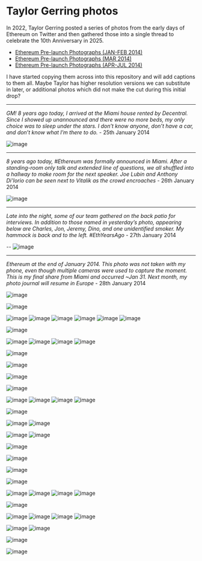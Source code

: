 # Taylor Gerring photos

In 2022, Taylor Gerring posted a series of photos from the early days of Ethereum on Twitter and then gathered those into a single thread to celebrate the 10th Anniversary in 2025.

- [Ethereum Pre-launch Photographs (JAN-FEB 2014)](https://x.com/TaylorGerring/status/1948427437731193004)
- [Ethereum Pre-launch Photographs (MAR 2014)](https://x.com/TaylorGerring/status/1948429487252644114)
- [Ethereum Pre-launch Photographs (APR-JUL 2014)](https://x.com/TaylorGerring/status/1948430165794566358)

I have started copying them across into this repository and will add captions to them all.  Maybe Taylor has higher resolution versions we can substitute in later, or additional photos which did not make the cut during this initial drop?

----
*GM! 8 years ago today, I arrived at the Miami house rented by Decentral. Since I showed up unannounced and there were no more beds, my only choice was to sleep under the stars. I don’t know anyone, don’t have a car, and don’t know what I’m there to do.* - 25th January 2014

![image](https://raw.githubusercontent.com/bobsummerwill/EarlyDaysOfEthereum/refs/heads/main/images/taylorgerring/taylorgerring_2014.01.25.jpeg)

----
*8 years ago today, #Ethereum was formally announced in Miami. After a standing-room only talk and extended line of questions, we all shuffled into a hallway to make room for the next speaker. Joe Lubin and Anthony Di’Iorio can be seen next to Vitalik as the crowd encroaches* - 26th January 2014

![image](https://raw.githubusercontent.com/bobsummerwill/EarlyDaysOfEthereum/refs/heads/main/images/taylorgerring/taylorgerring_2014.01.26.jpeg)

----
*Late into the night, some of our team gathered on the back patio for interviews. In addition to those named in yesterday’s photo, appearing below are Charles, Jon, Jeremy, Dino, and one unidentified smoker. My hammock is back and to the left. #EthYearsAgo* - 27th January 2014

-- ![image](https://raw.githubusercontent.com/bobsummerwill/EarlyDaysOfEthereum/refs/heads/main/images/taylorgerring/taylorgerring_2014.01.27.jpeg)

----
*Ethereum at the end of January 2014. This photo was *not* taken with my phone, even though multiple cameras were used to capture the moment. This is my final share from Miami and occurred ~Jan 31. Next month, my photo journal will resume in Europe* - 28th January 2014

![image](https://raw.githubusercontent.com/bobsummerwill/EarlyDaysOfEthereum/refs/heads/main/images/taylorgerring/taylorgerring_2014.01.28.jpeg)

![image](https://raw.githubusercontent.com/bobsummerwill/EarlyDaysOfEthereum/refs/heads/main/images/taylorgerring/taylorgerring_2014.02.08.jpeg)

![image](https://raw.githubusercontent.com/bobsummerwill/EarlyDaysOfEthereum/refs/heads/main/images/taylorgerring/taylorgerring_2014.02.09_1.jpeg)
![image](https://raw.githubusercontent.com/bobsummerwill/EarlyDaysOfEthereum/refs/heads/main/images/taylorgerring/taylorgerring_2014.02.09_2.jpeg)
![image](https://raw.githubusercontent.com/bobsummerwill/EarlyDaysOfEthereum/refs/heads/main/images/taylorgerring/taylorgerring_2014.02.09_3.jpeg)
![image](https://raw.githubusercontent.com/bobsummerwill/EarlyDaysOfEthereum/refs/heads/main/images/taylorgerring/taylorgerring_2014.02.09_4.jpeg)
![image](https://raw.githubusercontent.com/bobsummerwill/EarlyDaysOfEthereum/refs/heads/main/images/taylorgerring/taylorgerring_2014.02.09_5.jpeg)
![image](https://raw.githubusercontent.com/bobsummerwill/EarlyDaysOfEthereum/refs/heads/main/images/taylorgerring/taylorgerring_2014.02.09_6.jpeg)

![image](https://raw.githubusercontent.com/bobsummerwill/EarlyDaysOfEthereum/refs/heads/main/images/taylorgerring/taylorgerring_2014.02.09_7.jpeg)

![image](https://raw.githubusercontent.com/bobsummerwill/EarlyDaysOfEthereum/refs/heads/main/images/taylorgerring/taylorgerring_2014.02.10_1.jpeg)
![image](https://raw.githubusercontent.com/bobsummerwill/EarlyDaysOfEthereum/refs/heads/main/images/taylorgerring/taylorgerring_2014.02.10_2.jpeg)
![image](https://raw.githubusercontent.com/bobsummerwill/EarlyDaysOfEthereum/refs/heads/main/images/taylorgerring/taylorgerring_2014.02.10_3.jpeg)
![image](https://raw.githubusercontent.com/bobsummerwill/EarlyDaysOfEthereum/refs/heads/main/images/taylorgerring/taylorgerring_2014.02.10_4.jpeg)

![image](https://raw.githubusercontent.com/bobsummerwill/EarlyDaysOfEthereum/refs/heads/main/images/taylorgerring/taylorgerring_2014.02.11.jpeg)

![image](https://raw.githubusercontent.com/bobsummerwill/EarlyDaysOfEthereum/refs/heads/main/images/taylorgerring/taylorgerring_2014.02.12_1.jpeg)

![image](https://raw.githubusercontent.com/bobsummerwill/EarlyDaysOfEthereum/refs/heads/main/images/taylorgerring/taylorgerring_2014.02.12_2.jpeg)

![image](https://raw.githubusercontent.com/bobsummerwill/EarlyDaysOfEthereum/refs/heads/main/images/taylorgerring/taylorgerring_2014.02.12_3.jpeg)

![image](https://raw.githubusercontent.com/bobsummerwill/EarlyDaysOfEthereum/refs/heads/main/images/taylorgerring/taylorgerring_2014.02.13_1.jpeg)
![image](https://raw.githubusercontent.com/bobsummerwill/EarlyDaysOfEthereum/refs/heads/main/images/taylorgerring/taylorgerring_2014.02.13_2.jpeg)
![image](https://raw.githubusercontent.com/bobsummerwill/EarlyDaysOfEthereum/refs/heads/main/images/taylorgerring/taylorgerring_2014.02.13_3.jpeg)
![image](https://raw.githubusercontent.com/bobsummerwill/EarlyDaysOfEthereum/refs/heads/main/images/taylorgerring/taylorgerring_2014.02.13_4.jpeg)

![image](https://raw.githubusercontent.com/bobsummerwill/EarlyDaysOfEthereum/refs/heads/main/images/taylorgerring/taylorgerring_2014.02.14.jpeg)

![image](https://raw.githubusercontent.com/bobsummerwill/EarlyDaysOfEthereum/refs/heads/main/images/taylorgerring/taylorgerring_2014.02.15_1.jpeg)
![image](https://raw.githubusercontent.com/bobsummerwill/EarlyDaysOfEthereum/refs/heads/main/images/taylorgerring/taylorgerring_2014.02.15_2.jpeg)

![image](https://raw.githubusercontent.com/bobsummerwill/EarlyDaysOfEthereum/refs/heads/main/images/taylorgerring/taylorgerring_2014.02.16_1.jpeg)
![image](https://raw.githubusercontent.com/bobsummerwill/EarlyDaysOfEthereum/refs/heads/main/images/taylorgerring/taylorgerring_2014.02.16_2.jpeg)

![image](https://raw.githubusercontent.com/bobsummerwill/EarlyDaysOfEthereum/refs/heads/main/images/taylorgerring/taylorgerring_2014.02.17.jpeg)

![image](https://raw.githubusercontent.com/bobsummerwill/EarlyDaysOfEthereum/refs/heads/main/images/taylorgerring/taylorgerring_2014.02.18.jpeg)

![image](https://raw.githubusercontent.com/bobsummerwill/EarlyDaysOfEthereum/refs/heads/main/images/taylorgerring/taylorgerring_2014.02.19.jpeg)

![image](https://raw.githubusercontent.com/bobsummerwill/EarlyDaysOfEthereum/refs/heads/main/images/taylorgerring/taylorgerring_2014.02.20.jpeg)

![image](https://raw.githubusercontent.com/bobsummerwill/EarlyDaysOfEthereum/refs/heads/main/images/taylorgerring/taylorgerring_2014.02.21_1.jpeg)
![image](https://raw.githubusercontent.com/bobsummerwill/EarlyDaysOfEthereum/refs/heads/main/images/taylorgerring/taylorgerring_2014.02.21_2.jpeg)
![image](https://raw.githubusercontent.com/bobsummerwill/EarlyDaysOfEthereum/refs/heads/main/images/taylorgerring/taylorgerring_2014.02.21_3.jpeg)
![image](https://raw.githubusercontent.com/bobsummerwill/EarlyDaysOfEthereum/refs/heads/main/images/taylorgerring/taylorgerring_2014.02.21_4.jpeg)

![image](https://raw.githubusercontent.com/bobsummerwill/EarlyDaysOfEthereum/refs/heads/main/images/taylorgerring/taylorgerring_2014.02.22.jpeg)

![image](https://raw.githubusercontent.com/bobsummerwill/EarlyDaysOfEthereum/refs/heads/main/images/taylorgerring/taylorgerring_2014.02.23_1.jpeg)
![image](https://raw.githubusercontent.com/bobsummerwill/EarlyDaysOfEthereum/refs/heads/main/images/taylorgerring/taylorgerring_2014.02.23_2.jpeg)
![image](https://raw.githubusercontent.com/bobsummerwill/EarlyDaysOfEthereum/refs/heads/main/images/taylorgerring/taylorgerring_2014.02.23_3.jpeg)
![image](https://raw.githubusercontent.com/bobsummerwill/EarlyDaysOfEthereum/refs/heads/main/images/taylorgerring/taylorgerring_2014.02.23_4.jpeg)

![image](https://raw.githubusercontent.com/bobsummerwill/EarlyDaysOfEthereum/refs/heads/main/images/taylorgerring/taylorgerring_2014.02.24_1.jpeg)
![image](https://raw.githubusercontent.com/bobsummerwill/EarlyDaysOfEthereum/refs/heads/main/images/taylorgerring/taylorgerring_2014.02.24_2.jpeg)

![image](https://raw.githubusercontent.com/bobsummerwill/EarlyDaysOfEthereum/refs/heads/main/images/taylorgerring/taylorgerring_2014.02.25.jpeg)

![image](https://raw.githubusercontent.com/bobsummerwill/EarlyDaysOfEthereum/refs/heads/main/images/taylorgerring/taylorgerring_2014.02.28.jpeg)
